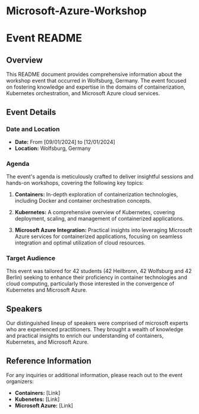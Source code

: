 # Microsoft-Azure-Workshop

# Event README

## Overview

This README document provides comprehensive information about the workshop event that occurred in Wolfsburg, Germany. The event focused on fostering knowledge and expertise in the domains of containerization, Kubernetes orchestration, and Microsoft Azure cloud services.

## Event Details

### Date and Location

- **Date:** From [09/01/2024] to [12/01/2024]
- **Location:** Wolfsburg, Germany

### Agenda

The event's agenda is meticulously crafted to deliver insightful sessions and hands-on workshops, covering the following key topics:

1. **Containers:** In-depth exploration of containerization technologies, including Docker and container orchestration concepts.
  
2. **Kubernetes:** A comprehensive overview of Kubernetes, covering deployment, scaling, and management of containerized applications.

3. **Microsoft Azure Integration:** Practical insights into leveraging Microsoft Azure services for containerized applications, focusing on seamless integration and optimal utilization of cloud resources.

### Target Audience

This event was tailored for 42 students (42 Heilbronn, 42 Wolfsburg and 42 Berlin) seeking to enhance their proficiency in container technologies and cloud computing, particularly those interested in the convergence of Kubernetes and Microsoft Azure.

## Speakers

Our distinguished lineup of speakers were comprised of microsoft experts who are experienced practitioners. They brought a wealth of knowledge and practical insights to enrich our understanding of containers, Kubernetes, and Microsoft Azure.

## Reference Information

For any inquiries or additional information, please reach out to the event organizers:

- **Containers:** [Link]
- **Kubenetes:** [Link]
- **Microsoft Azure:** [Link]


